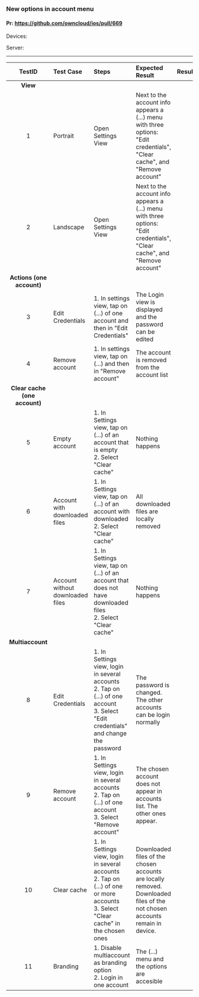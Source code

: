 ###  New options in account menu

#### Pr: https://github.com/owncloud/ios/pull/669

Devices: 

Server:

---

 
| TestID | Test Case | Steps | Expected Result | Result | Related Comment |
| :----: | :-------- | :---- | :-------------- | :----: | :-------------- |
|**View**||||||
| 1 | Portrait  |  Open Settings View  |  Next to the account info appears a (...) menu with three options: "Edit credentials", "Clear cache", and "Remove account" |  |  |
| 2 | Landscape  |  Open Settings View |  Next to the account info appears a (...) menu with three options: "Edit credentials", "Clear cache", and "Remove account" |  |  |
|**Actions (one account)**||||||
| 3 |Edit Credentials| 1. In settings view, tap on (...) of one account and then in "Edit Credentials"|The Login view is displayed and the password can be edited | | |
| 4 |Remove account|1. In settings view, tap on (...) and then in "Remove account"| The account is removed from the account list|||
|**Clear cache (one account)**||||||
| 5 |Empty account|1. In Settings view, tap on (...) of an account that is empty<br>2. Select "Clear cache"| Nothing happens| | |
| 6 |Account with downloaded files|1. In Settings view, tap on (...) of an account with downloaded<br>2. Select "Clear cache"| All downloaded files are locally removed| | |
| 7 |Account without downloaded files|1. In Settings view, tap on (...) of an account that does not have downloaded files<br>2. Select "Clear cache"| Nothing happens| | |
|**Multiaccount**||||||
| 8 |Edit Credentials|1. In Settings view, login in several accounts<br> 2. Tap on (...) of one account<br>3. Select "Edit credentials" and change the password| The password is changed. The other accounts can be login normally| | |
| 9 |Remove account|1. In Settings view, login in several accounts<br> 2. Tap on (...) of one account<br>3. Select "Remove account"| The chosen account does not appear in accounts list. The other ones appear.| | |
| 10 |Clear cache|1. In Settings view, login in several accounts<br> 2. Tap on (...) of one or more accounts<br>3. Select "Clear cache" in the chosen ones| Downloaded files of the chosen accounts are locally removed. Downloaded files of the not chosen accounts remain in device.| | |
| 11 |Branding |1. Disable multiaccount as branding option<br>2. Login in one account| The (...) menu and the options are accesible | | |